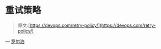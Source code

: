 # 重试策略

> 原文:[https://devops.com/retry-policy/](https://devops.com/retry-policy/)

— [罗尔泊](https://devops.com/author/breselman/)